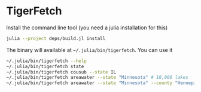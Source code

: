 # TigerFetch

Install the command line tool (you need a julia installation for this)
```bash
julia --project deps/build.jl install
```

The binary will available at `~/.julia/bin/tigerfetch`.
You can use it 
```bash
~/.julia/bin/tigerfetch --help
~/.julia/bin/tigerfetch state
~/.julia/bin/tigerfetch cousub --state IL
~/.julia/bin/tigerfetch areawater --state "Minnesota" # 10,000 lakes
~/.julia/bin/tigerfetch areawater --state "Minnesota" --county "Hennepin" 
```


